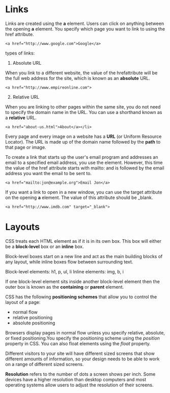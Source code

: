 # Links

Links are created using the __a__ element. Users can click on anything between the opening __a__ element. You specify which page you want to link to using the href attribute.

`<a href="http://www.google.com">Google</a>`

types of links:

1. Absolute URL

When you link to a different website, the value of the hrefattribute will be the full web address for the site, which is known as an **absolute** URL.

`<a href="http://www.empireonline.com">`

2. Relative URL 

When you are linking to other pages within the same site, you do not need to specify the domain name in the URL. You can use a shorthand known as a **relative** URL.

`<a href="about-us.html">About</a></li>`

Every page and every image on a website has a __URL__ (or Uniform Resource Locator). The URL is made up of the domain name followed by the __path__ to that page or image.

To create a link that starts up the user's email program and addresses an email to a specified email address, you use the <a>element. However, this time the value of the href attribute starts with mailto: and is followed by the email address you want the email to be sent to.

`<a href="mailto:jon@example.org">Email Jon</a>`

If you want a link to open in a new window, you can use the target attribute on the opening **a** element. The value of this attribute should be _blank.

`<a href="http://www.imdb.com" target="_blank">`


# Layouts

CSS treats each HTML element as if it is in its own box. This box will either be a __block-level__ box or an __inline__ box.

Block-level boxes start on a new line and act as the main building blocks of any layout, while inline boxes flow between surrounding text.

Block-level elements: h1, p, ul, li
Inline elements: img, b, i

If one block-level element sits inside another block-level element then the outer box is known as the **containing** or **parent** element.

CSS has the following **positioning schemes** that allow you to control the layout of a page: 

* normal flow
* relative positioning
* absolute positioning

 Browsers display pages in normal flow unless you specify relative, absolute, or fixed positioning.You specify the positioning scheme using the _position_ property in CSS. You can also float elements using the _float_ property.

Different visitors to your site will have different sized screens that show different amounts of information, so your design needs to be able to work on a range of different sized screens.

__Resolution__ refers to the number of dots a screen shows per inch. Some devices have a higher resolution than desktop computers and most operating systems allow users to adjust the resolution of their screens.